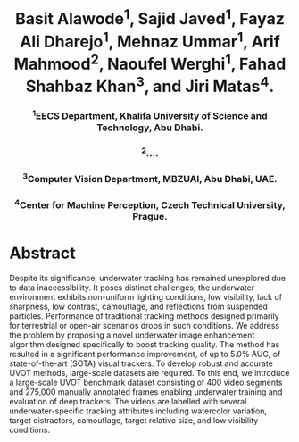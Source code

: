 <h1 align="center">
Basit Alawode<sup>1</sup>, Sajid Javed<sup>1</sup>, Fayaz Ali Dharejo<sup>1</sup>, Mehnaz Ummar<sup>1</sup>, Arif Mahmood<sup>2</sup>, Naoufel Werghi<sup>1</sup>, Fahad Shahbaz Khan<sup>3</sup>, and Jiri Matas<sup>4</sup>.
</h1>

<h3 align="center">
<sup>1</sup>EECS Department, Khalifa University of Science and Technology, Abu Dhabi.
</h3>

<h3 align="center">
<sup>2</sup>....
</h3>

<h3 align="center">
<sup>3</sup>Computer Vision Department, MBZUAI, Abu Dhabi, UAE.
</h3>

<h3 align="center">
 <sup>4</sup>Center for Machine Perception, Czech Technical University, Prague.
</h3>

# Abstract
Despite its significance, underwater tracking has remained unexplored due to data inaccessibility. It poses distinct challenges; the underwater environment exhibits non-uniform lighting conditions, low visibility, lack of sharpness, low contrast, camouflage, and reflections from suspended particles. Performance of traditional tracking methods designed primarily for terrestrial or open-air scenarios drops in such conditions.
We address the problem by proposing a novel underwater image enhancement algorithm  designed specifically to boost tracking quality. The method has resulted in a significant performance improvement, of up to 5.0% AUC, of state-of-the-art (SOTA) visual trackers. To develop robust and accurate UVOT methods, large-scale datasets are required. To this end, we introduce a large-scale UVOT benchmark dataset consisting of 400 video segments and 275,000 manually annotated frames enabling underwater training and evaluation of deep trackers. The videos are labelled with several underwater-specific tracking attributes including watercolor variation, target distractors, camouflage, target relative size, and low visibility conditions. 

